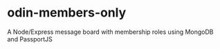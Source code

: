 # odin-members-only
A Node/Express message board with membership roles using MongoDB and PassportJS
